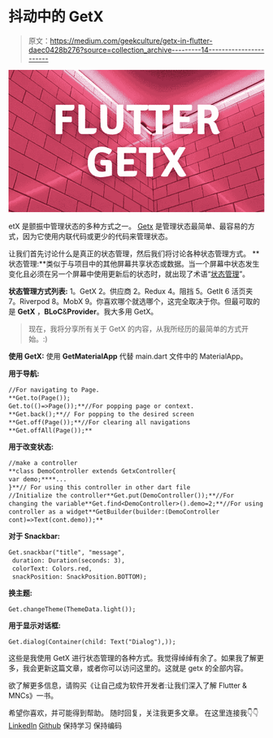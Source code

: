 # 抖动中的 GetX

> 原文：<https://medium.com/geekculture/getx-in-flutter-daec0428b276?source=collection_archive---------14----------------------->

![](img/3df099788e1e2247bf5109e61625f761.png)

etX 是颤振中管理状态的多种方式之一。 [Getx](https://pub.dev/packages/get) 是管理状态最简单、最容易的方式，因为它使用内联代码或更少的代码来管理状态。

让我们首先讨论什么是真正的状态管理，然后我们将讨论各种状态管理方式。
**状态管理:**类似于与项目中的其他屏幕共享状态或数据。当一个屏幕中状态发生变化且必须在另一个屏幕中使用更新后的状态时，就出现了术语“[状态管理](https://flutter.dev/docs/development/data-and-backend/state-mgmt/intro)”。

**状态管理方式列表:** 1。GetX
2。供应商
2。Redux
4。阻挡
5。GetIt
6 活页夹
7。Riverpod
8。MobX
9。你喜欢哪个就选哪个，这完全取决于你。但最可取的是 **GetX** ，**BLoC**&**Provider**。我大多用 GetX。

> 现在，我将分享所有关于 GetX 的内容，从我所经历的最简单的方式开始。:)

**使用 GetX:** 使用 **GetMaterialApp** 代替 main.dart 文件中的 MaterialApp。

**用于导航:**

```
//For navigating to Page.
**Get.to(Page());
Get.to(()=>Page());**//For popping page or context.
**Get.back();**// For popping to the desired screen
**Get.off(Page());**//For clearing all navigations
**Get.offAll(Page());**
```

**用于改变状态:**

```
//make a controller
**class DemoController extends GetxController{
var demo;****...
}**// For using this controller in other dart file
//Initialize the controller**Get.put(DemoController());**//For changing the variable**Get.find<DemoController>().demo=2;**//For using controller as a widget**GetBuilder(builder:(DemoController cont)=>Text(cont.demo));**
```

**对于 Snackbar:**

```
Get.snackbar("title", "message",
 duration: Duration(seconds: 3),
 colorText: Colors.red,
 snackPosition: SnackPosition.BOTTOM);
```

**换主题:**

```
Get.changeTheme(ThemeData.light());
```

**用于显示对话框:**

```
Get.dialog(Container(child: Text("Dialog"),));
```

这些是我使用 GetX 进行状态管理的各种方式。我觉得绰绰有余了。如果我了解更多，我会更新这篇文章，或者你可以访问这里的。这就是 getx 的全部内容。

欲了解更多信息，请购买《让自己成为软件开发者:让我们深入了解 Flutter & MNCs》一书。

希望你喜欢，并可能得到帮助。
随时回复，关注我更多文章。
在这里连接我👇👇
[LinkedIn](https://www.linkedin.com/in/lakshydeep-14/)
[Github](https://github.com/lakshydeep-14)
保持学习
保持编码
